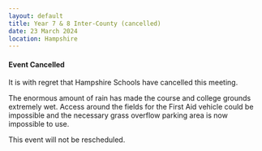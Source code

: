 ```yaml
---
layout: default
title: Year 7 & 8 Inter-County (cancelled)
date: 23 March 2024
location: Hampshire
---
```


#### Event Cancelled

It is with regret that Hampshire Schools have cancelled this meeting.

The enormous amount of rain has made the course and college grounds extremely wet. Access around the fields for the First Aid vehicle could be impossible and the necessary grass overflow parking area is now impossible to use.

This event will not be rescheduled.